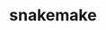 ---
title: "snakemake"
layout: cache
categories: [package, develop]
meta: {"compilers": ["gcc@7.3.1"], "num_specs": 2, "num_specs_by_stack": {"aws-isc": 1, "aws-isc-aarch64": 1, "root": 2}, "oss": ["amzn2"], "platforms": ["linux"], "stacks": ["aws-isc", "aws-isc-aarch64", "root"], "targets": ["aarch64", "x86_64_v3"], "versions": ["8.25.2"]}
spec_details: [{"compiler": "gcc@7.3.1", "hash": "j2pxg3ybvyy2nt2nj4rnaz2ykmyob3c4", "os": "amzn2", "platform": "linux", "size": "-", "stacks": ["aws-isc-aarch64", "root"], "target": "aarch64", "variants": ["build_system=python_pip", "~reports"], "versions": ["8.25.2"]}, {"compiler": "gcc@7.3.1", "hash": "osyd55f4z2dqj33fqjydcgmj74pn6g6w", "os": "amzn2", "platform": "linux", "size": "-", "stacks": ["aws-isc", "root"], "target": "x86_64_v3", "variants": ["build_system=python_pip", "~reports"], "versions": ["8.25.2"]}]
---